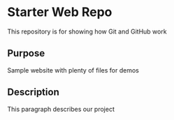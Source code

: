 # Starter Web Repo

This repository is for showing how Git and GitHub work

## Purpose

Sample website with plenty of files for demos

## Description

This paragraph describes our project
